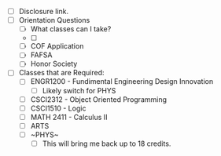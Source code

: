 - [ ] Disclosure link.
- [ ] Orientation Questions
	- [ ] What classes can I take?
	- [ ] 
	- [ ] COF Application
	- [ ] FAFSA
	- [ ] Honor Society
- [ ] Classes that are Required:
	- [ ] ENGR1200 - Fundimental Engineering Design Innovation
		- [ ] Likely switch for PHYS
	- [ ] CSCI2312 - Object Oriented Programming
	- [ ] CSCI1510 - Logic
	- [ ] MATH 2411 - Calculus II
	- [ ] ARTS
	- [ ] ~PHYS~
		- [ ] This will bring me back up to 18 credits.